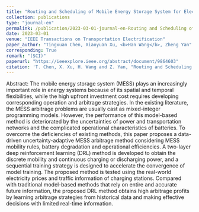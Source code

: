 ```yaml
---
title: "Routing and Scheduling of Mobile Energy Storage System for Electricity Arbitrage Based on Two-layer Deep Reinforcement Learning"
collection: publications
type: "journal-en"
permalink: /publication/2023-03-01-journal-en-Routing and Scheduling of Mobile Energy Storage System for Electricity Arbitrage Based on Two-layer Deep Reinforcement Learning
date: 2023-03-01
venue: "IEEE Transactions on Transportation Electrification"
paper_author: "Tingxuan Chen, Xiaoyuan Xu, <b>Han Wang</b>, Zheng Yan"
corresponding: True
remark: "(SCI)"
paperurl: "https://ieeexplore.ieee.org/abstract/document/9864603"
citation: 'T. Chen, X. Xu, H. Wang and Z. Yan, "Routing and Scheduling of Mobile Energy Storage System for Electricity Arbitrage Based on Two-layer Deep Reinforcement Learning," <i>IEEE Transactions on Transportation Electrification</i>, vol. 9, no. 1, pp. 1087-1102, March 2023.'
---
```


Abstract:
The mobile energy storage system (MESS) plays an increasingly important role in energy systems because of its spatial and temporal flexibilities, while the high upfront investment cost requires developing corresponding operation and arbitrage strategies. In the existing literature, the MESS arbitrage problems are usually cast as mixed-integer programming models. However, the performance of this model-based method is deteriorated by the uncertainties of power and transportation networks and the complicated operational characteristics of batteries. To overcome the deficiencies of existing methods, this paper proposes a data-driven uncertainty-adaptive MESS arbitrage method considering MESS mobility rules, battery degradation and operational efficiencies. A two-layer deep reinforcement learning (DRL) method is developed to obtain the discrete mobility and continuous charging or discharging power, and a sequential training strategy is designed to accelerate the convergence of model training. The proposed method is tested using the real-world electricity prices and traffic information of charging stations. Compared with traditional model-based methods that rely on entire and accurate future information, the proposed DRL method obtains high arbitrage profits by learning arbitrage strategies from historical data and making effective decisions with limited real-time information.
